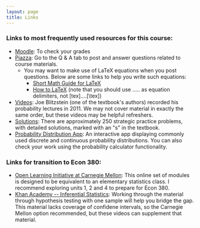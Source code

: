 ```yaml
---
layout: page
title: Links
---
```


### Links to most frequently used resources for this course:

* [Moodle](https://moodle.lawrence.edu): To check your grades
* [Piazza](https://piazza.com/lawrence/fall2015/math240/home): Go to the Q & A tab to post and answer questions related to course materials.
	- You may want to make use of LaTeX equations when you post questions. Below are some links to help you write such equations:
		- [Short Math Guide for LaTeX](ftp://ftp.ams.org/pub/tex/doc/amsmath/short-math-guide.pdf)
		- [How to LaTeX](http://www.sosmath.com/CBB/docs/howtolatex.pdf) (note that you should use $.....$ as equation delimiters, not [tex]....[\tex])
* [Videos](http://projects.iq.harvard.edu/stat110/youtube): Joe Blitzstein (one of the textbook's authors) recorded his probability lectures in 2011. We may not cover material in exactly the same order, but these videos may be helpful refreshers.
* [Solutions](http://projects.iq.harvard.edu/files/stat110/files/selected_solutions_blitzstein_hwang_probability_2.pdf): There are approximately 250 strategic practice problems, with detailed solutions, marked with an "s" in the textbook.
* [Probability Distribution App](https://ismay.shinyapps.io/ProbApp): An interactive app displaying commonly used discrete and continuous probability distributions. You can also check your work using the probability calculator functionality.


### Links for transition to Econ 380:
* [Open Learning Initiative at Carnegie Mellon](http://oli.cmu.edu/courses/free-open/statistics-course-details/): This online set of modules is designed to be equivalent to an elementary statistics class. I recommend exploring units 1, 2 and 4 to prepare for Econ 380.
* [Khan Academy -- Inferential Statistics](https://www.khanacademy.org/math/probability/statistics-inferential): Working through the material through hypothesis testing with one sample will help you bridge the gap. This material lacks coverage of confidene intervals, so the Carnegie Mellon option recommended, but these videos can supplement that material.
